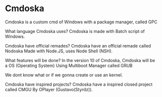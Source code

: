 # Cmdoska
Cmdoska is a custom cmd of Windows with a package manager, called GPC

What language Cmdoska uses? Cmdoska is made with Batch script of Windows.


Cmdoska have official remades? Cmdoska have an official remade called Nodoska
Made with Node.JS, uses Node Shell (NSH).



What features will be done? In the version 10 of Cmdoska, Cmdoska will be a OS (Operating System)
Using Multiboot Manager called GRUB

We dont know what or if we gonna create or use an kernel.





Cmdoska have inspired projects? Cmdoska have a inspired closed project called CMGU
By OPlayer (Gustavo(Styrdz)).
